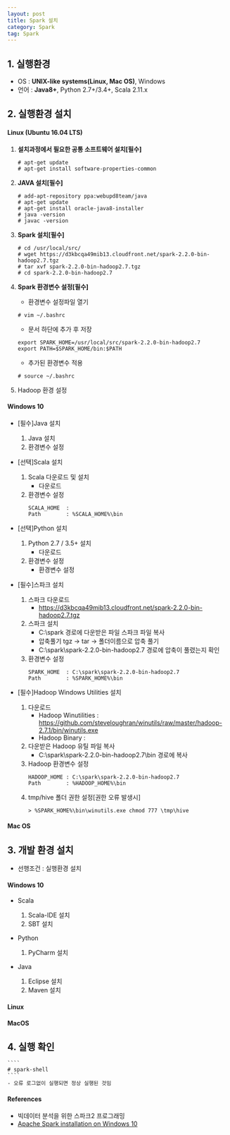 ```yaml
---
layout: post
title: Spark 설치
category: Spark
tag: Spark
---
```


## 1. 실행환경
- OS : **UNIX-like systems(Linux, Mac OS)**, Windows
- 언어 : **Java8+**, Python 2.7+/3.4+, Scala 2.11.x

## 2. 실행환경 설치
#### Linux (Ubuntu 16.04 LTS)
1. **설치과정에서 필요한 공통 소프트웨어 설치[필수]**
    ````
    # apt-get update
    # apt-get install software-properties-common
    ````

2. **JAVA 설치[필수]**
    ````
    # add-apt-repository ppa:webupd8team/java
    # apt-get update
    # apt-get install oracle-java8-installer
    # java -version
    # javac -version
    ````

3. **Spark 설치[필수]**
    ````
    # cd /usr/local/src/
    # wget https://d3kbcqa49mib13.cloudfront.net/spark-2.2.0-bin-hadoop2.7.tgz
    # tar xvf spark-2.2.0-bin-hadoop2.7.tgz
    # cd spark-2.2.0-bin-hadoop2.7
    ````

4. **Spark 환경변수 설정[필수]**
    - 환경변수 설정파일 열기
    ````
    # vim ~/.bashrc
    ````
    - 문서 하단에 추가 후 저장
    ````
    export SPARK_HOME=/usr/local/src/spark-2.2.0-bin-hadoop2.7
    export PATH=$SPARK_HOME/bin:$PATH
    ````
    - 추가된 환경변수 적용
    ````
    # source ~/.bashrc
    ````

5. Hadoop 환경 설정


#### Windows 10
- [필수]Java 설치
    1. Java 설치
    2. 환경변수 설정

- [선택]Scala 설치
    1. Scala 다운로드 및 설치
        - 다운로드
    2. 환경변수 설정
        ````
        SCALA_HOME  :
        Path        : %SCALA_HOME%\bin
        ````

- [선택]Python 설치
    1. Python 2.7 / 3.5+ 설치
        - 다운로드
    2. 환경변수 설정
        - 환경변수 설정

- [필수]스파크 설치
    1. 스파크 다운로드
        - https://d3kbcqa49mib13.cloudfront.net/spark-2.2.0-bin-hadoop2.7.tgz
    2. 스파크 설치
        - C:\spark 경로에 다운받은 파일 스파크 파일 복사
        - 압축풀기 tgz -> tar -> 폴더이름으로 압축 풀기
        - C:\spark\spark-2.2.0-bin-hadoop2.7 경로에 압축이 풀렸는지 확인
    3. 환경변수 설정
        ````
        SPARK_HOME  : C:\spark\spark-2.2.0-bin-hadoop2.7
        Path        : %SPARK_HOME%\bin
        ````
- [필수]Hadoop Windows Utilities 설치
    1. 다운로드
        - Hadoop Winutilities   : https://github.com/steveloughran/winutils/raw/master/hadoop-2.7.1/bin/winutils.exe
        - Hadoop Binary         :
    2. 다운받은 Hadoop 유틸 파일 복사
        - C:\spark\spark-2.2.0-bin-hadoop2.7\bin 경로에 복사
    3. Hadoop 환경변수 설정
        ````
        HADOOP_HOME : C:\spark\spark-2.2.0-bin-hadoop2.7
        Path        : %HADOOP_HOME%\bin
        ````
    4. tmp/hive 폴더 권한 설정[권한 오류 발생시]
        ````
        > %SPARK_HOME%\bin\winutils.exe chmod 777 \tmp\hive
        ````

#### Mac OS

## 3. 개발 환경 설치
- 선행조건 : 실행환경 설치

#### Windows 10
- Scala
    1. Scala-IDE 설치
    2. SBT 설치

- Python
    1. PyCharm 설치

- Java
    1. Eclipse 설치
    2. Maven 설치

#### Linux

#### MacOS

## 4. 실행 확인
    ````
    # spark-shell
    ````
    - 오류 로그없이 실행되면 정상 실행된 것임

#### References
- 빅데이터 분석을 위한 스파크2 프로그래밍
- [Apache Spark installation on Windows 10](https://hernandezpaul.wordpress.com/2016/01/24/apache-spark-installation-on-windows-10/)
